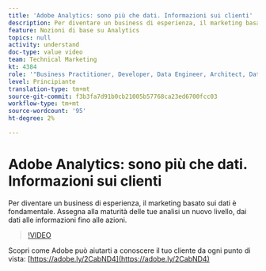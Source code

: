 ```yaml
---
title: 'Adobe Analytics: sono più che dati. Informazioni sui clienti'
description: Per diventare un business di esperienza, il marketing basato sui dati è fondamentale. Assegna alla maturità delle tue analisi un nuovo livello, dai dati alle informazioni fino alle azioni.
feature: Nozioni di base su Analytics
topics: null
activity: understand
doc-type: value video
team: Technical Marketing
kt: 4384
role: '"Business Practitioner, Developer, Data Engineer, Architect, Data Architect, Administrator, Leader"'
level: Principiante
translation-type: tm+mt
source-git-commit: f3b3fa7d91b0cb21005b57768ca23ed6700fcc03
workflow-type: tm+mt
source-wordcount: '95'
ht-degree: 2%

---
```



# Adobe Analytics: sono più che dati. Informazioni sui clienti

Per diventare un business di esperienza, il marketing basato sui dati è fondamentale. Assegna alla maturità delle tue analisi un nuovo livello, dai dati alle informazioni fino alle azioni.

>[!VIDEO](https://video.tv.adobe.com/v/31502/?quality=12)

Scopri come Adobe può aiutarti a conoscere il tuo cliente da ogni punto di vista: [https://adobe.ly/2CabND4](https://adobe.ly/2CabND4)
